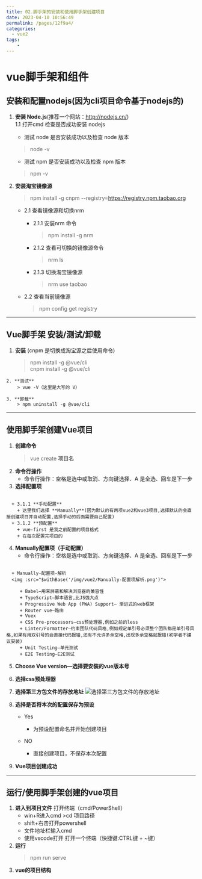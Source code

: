 ```yaml
---
title: 02.脚手架的安装和使用脚手架创建项目
date: 2023-04-10 10:56:49
permalink: /pages/12f9a4/
categories:
  - vue2
tags:
    -
---
```

# vue脚手架和组件
## 安装和配置nodejs(因为cli项目命令基于nodejs的)
  1. **安装 Node.js**(推荐一个网站：http://nodejs.cn/)    
    1.1 打开cmd 检查是否成功安装 nodejs
     + 测试 node 是否安装成功以及检查 node 版本
     >node -v 
     + 测试 npm 是否安装成功以及检查 npm 版本
     >npm -v 

  2. **安装淘宝镜像源**
     > npm install -g cnpm --registry=https://registry.npm.taobao.org

     + 2.1 查看镜像源和切换nrm
       + 2.1.1 安装nrm 命令
         >npm install -g nrm

       + 2.1.2 查看可切换的镜像源命令
          > nrm ls

       + 2.1.3 切换淘宝镜像源
         > nrm use taobao

     + 2.2 查看当前镜像源
        > npm config get registry

***

## Vue脚手架 安装/测试/卸载
   1. **安装** (cnpm 是切换成淘宝源之后使用命令)
        > npm install -g @vue/cli   
        > cnpm install -g @vue/cli

    2. **测试**
        > vue -V（这里是大写的 V）

    3. **卸载**
        > npm uninstall -g @vue/cli

***
## 使用脚手架创建Vue项目
  1. **创建命令**
     > vue create **项目名**
  2. **命令行操作**
     + 命令行操作：空格是选中或取消、方向键选择、A 是全选、回车是下一步
  3. **选择配置项**  
   <img :src="$withBase('/img/vue2/vue脚手架%20配置项.png')">

      + 3.1.1 **手动配置**
        + 这里我们选择 **Manually**(因为默认的有两项vue2和vue3项目,选择默认的会直接创建项目并自动配置,选择手动的后面需要自己配置) 
      + 3.1.2 **预配置**
        + vue-first 是我之前配置的项目格式
        + 在每次配置完项目的
   4. **Manually配置项（手动配置）**
      + 命令行操作：空格是选中或取消、方向键选择、A 是全选、回车是下一步
   <img :src="$withBase('/img/vue2/Manually-配置项.png')">

      + Manually-配置项-解析
      <img :src="$withBase('/img/vue2/Manually-配置项解析.png')">

         + Babel—用来屏蔽和解决浏览器的兼容性
         + TypeScript—脚本语言,比JS强大点
         + Progressive Web App (PWA) Support— 渐进式的web框架
         + Router vue—路由
         + Vuex
         + CSS Pre-processors—css预处理器,例如之前的less
         + Linter/Formatter—约束团队代码风格,例如规定单引号必须整个团队都是单引号风格,如果有用双引号的会直接代码报错,还有不允许多余空格,出现多余空格就报错(初学者不建议安装)
         + Unit Testing—单元测试
         + E2E Testing—E2E测试
   5. **Choose Vue version—选择要安装的vue版本号**
         <img :src="$withBase('/img/vue2/chooseVueVersion-选择vue版本号.png')">

   6. **选择css预处理器**
         <img :src="$withBase('/img/vue2/Pick-a-CSSpre-processor-选择css预处理器.png')">

   7. **选择第三方包文件的存放地址**
         ![选择第三方包文件的存放地址]()
         <img :src="$withBase('/img/vue2/选择第三方包文件的存放地址.png')">

   8. **选择是否将本次的配置保存为预设**
         <img :src="$withBase('/img/vue2/选择是否将本次的配置保存为预设.png')">

         + Yes
            + 为预设配置命名并开始创建项目
            <img :src="$withBase('/img/vue2/为预设命名.png')">

         + NO 
            + 直接创建项目，不保存本次配置
   9. **Vue项目创建成功**
         <img :src="$withBase('/img/vue2/vue项目创建成功.png')">

***
## 运行/使用脚手架创建的vue项目
   1. **进入到项目文件** 打开终端（cmd/PowerShell）
      + win+R进入cmd >cd 项目路径
      + shift+右击打开powershell
      + 文件地址栏输入cmd
      + 使用vscode打开 打开一个终端（快捷键:CTRL键 + ~键）
   2. **运行**
      > npm run serve
   3. **vue的项目结构**
      <img :src="$withBase('/img/vue2/Vue%20脚手架项目的项目结构.png')">

